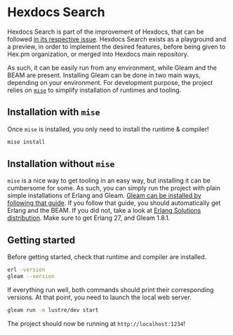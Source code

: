 # Hexdocs Search

Hexdocs Search is part of the improvement of Hexdocs, that can be followed
[in its respective issue](https://github.com/hexpm/hexdocs/issues/49). Hexdocs
Search exists as a playground and a preview, in order to implement the desired
features, before being given to Hex.pm organization, or merged into Hexdocs main
repository.

As such, it can be easily run from any environment, while Gleam and the BEAM are
present. Installing Gleam can be done in two main ways, depending on your
environment. For development purpose, the project relies on
[`mise`](https://mise.jdx.dev/) to simplify installation of runtimes and
tooling.

## Installation with `mise`

Once `mise` is installed, you only need to install the runtime & compiler!

```sh
mise install
```

## Installation without `mise`

`mise` is a nice way to get tooling in an easy way, but installing it can be
cumbersome for some. As such, you can simply run the project with plain simple
installations of Erlang and Gleam.
[Gleam can be installed by following that guide](https://gleam.run/getting-started/installing/).
If you follow that guide, you should automatically get Erlang and the BEAM. If
you did not, take a look at
[Erlang Solutions distribution](https://www.erlang-solutions.com/downloads/).
Make sure to get Erlang 27, and Gleam 1.8.1.

## Getting started

Before getting started, check that runtime and compiler are installed.

```sh
erl -version
gleam --version
```

If everything run well, both commands should print their corresponding versions.
At that point, you need to launch the local web server.

```sh
gleam run -m lustre/dev start
```

The project should now be running at `http://localhost:1234`!
